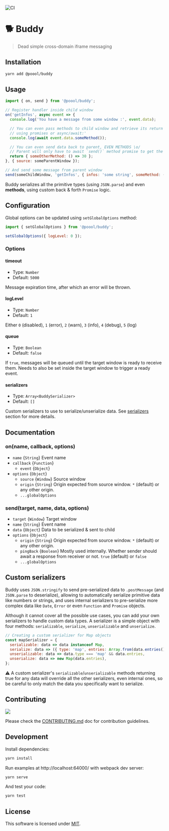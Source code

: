 ![CI](https://github.com/p3ol/buddy/workflows/CI/badge.svg)

# 🐕 Buddy

> Dead simple cross-domain iframe messaging


## Installation

```bash
yarn add @poool/buddy
```


## Usage

```javascript
import { on, send } from '@poool/buddy';

// Register handler inside child window
on('getInfos', async event => {
  console.log('You have a message from some window :', event.data);

  // You can even pass methods to child window and retrieve its return value
  // using promises or async/await:'
  console.log(await event.data.someMethod());

  // You can even send data back to parent, EVEN METHODS \o/
  // Parent will only have to await `send()` method promise to get the result
  return { someOtherMethod: () => 30 };
}, { source: someParentWindow });

// And send some message from parent window
send(someChildWindow, 'getInfos', { infos: 'some string', someMethod: () => 25 }, { origin: '*' });
```

Buddy serializes all the primitive types (using `JSON.parse`) and even __methods__, using custom back & forth `Promise` logic.

## Configuration

Global options can be updated using `setGlobalOptions` method:

```javascript
import { setGlobalOptions } from '@poool/buddy';

setGlobalOptions({ logLevel: 0 });
```

### Options

#### timeout
- Type: `Number`
- Default: `5000`

Message expiration time, after which an error will be thrown.

#### logLevel
- Type: `Number`
- Default: `1`

Either `0` (disabled), `1` (error), `2` (warn), `3` (info), `4` (debug), `5` (log)

#### queue
- Type: `Boolean`
- Default: `false`

If `true`, messages will be queued until the target window is ready to receive them.
Needs to also be set inside the target window to trigger a ready event.

#### serializers
- Type: `Array<BuddySerializer>`
- Default: `[]`

Custom serializers to use to serialize/unserialize data.
See [serializers](#serializers) section for more details.

## Documentation

### on(name, callback, options)

* `name` {`String`} Event name
* `callback` {`Function`}
  * `event` {`Object`}
* `options` {`Object`}
  * `source` {`Window`} Source window
  * `origin` {`String`} Origin expected from source window. `*` (default) or any other origin.
  * `...globalOptions`

### send(target, name, data, options)

* `target` {`Window`} Target window
* `name` {`String`} Event name
* `data` {`Object`} Data to be serialized & sent to child
* `options` {`Object`}
  * `origin` {`String`} Origin expected from source window. `*` (default) or any other origin.
  * `pingBack` {`Boolean`} Mostly used internally. Whether sender should await a response from receiver or not. `true` (default) or `false`
  * `...globalOptions`

## Custom serializers

Buddy uses `JSON.stringify` to send pre-serialized data to `.postMessage` (and `JSON.parse` to deserialize), allowing to automatically serialize primitive data like numbers or strings, and uses
internal serializers to pre-serialize more complex data like `Date`, `Error` or even `Function` and `Promise` objects.

Although it cannot cover all the possible use cases, you can add your own serializers to handle custom data types.
A serializer is a simple object with four methods: `serializable`, `serialize`, `unserializable` and `unserialize`.

```javascript
// Creating a custom serializer for Map objects
const mapSerializer = {
  serializable: data => data instanceof Map,
  serialize: data => ({ type: 'map', entries: Array.from(data.entries()) }),
  unserializable: data => data.type === 'map' && data.entries,
  unserialize: data => new Map(data.entries),
};
```

⚠️ A custom serializer's `serializable`/`unserializable` methods returning true for any data will override all the other serializers, even internal ones, so be careful to only match the data you specifically want to serialize.

## Contributing

[![](https://contrib.rocks/image?repo=p3ol/buddy)](https://github.com/p3ol/buddy/graphs/contributors)

Please check the [CONTRIBUTING.md](https://github.com/p3ol/buddy/blob/master/CONTRIBUTING.md) doc for contribution guidelines.

## Development

Install dependencies:

```bash
yarn install
```

Run examples at http://localhost:64000/ with webpack dev server:

```bash
yarn serve
```

And test your code:

```bash
yarn test
```

## License

This software is licensed under [MIT](https://github.com/p3ol/buddy/blob/master/LICENSE).
